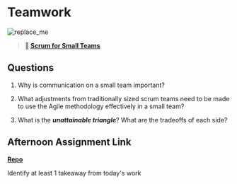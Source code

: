 # Teamwork

![replace_me](https://codeworks.blob.core.windows.net/public/assets/img/illustrations/placeholder.svg)

> **📖 [Scrum for Small Teams](https://codeworksacademy.com/fs-student-guide/resources/wk8-9/02-Scrum-For-Small-Teams)**

## Questions

1. Why is communication on a small team important?

2. What adjustments from traditionally sized scrum teams need to be made to use the Agile methodology effectively in a small team?

3. What is the ***unattainable triangle***? What are the tradeoffs of each side?

## Afternoon Assignment Link

**[Repo](https://github.com/rodrirene/<ASSIGNMENT_REPO>)**

Identify at least 1 takeaway from today's work
